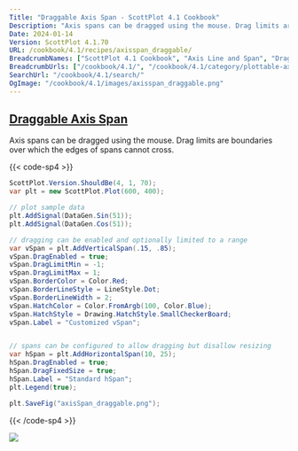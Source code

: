 ```yaml
---
Title: "Draggable Axis Span - ScottPlot 4.1 Cookbook"
Description: "Axis spans can be dragged using the mouse. Drag limits are boundaries over which the edges of spans cannot cross."
Date: 2024-01-14
Version: ScottPlot 4.1.70
URL: /cookbook/4.1/recipes/axisspan_draggable/
BreadcrumbNames: ["ScottPlot 4.1 Cookbook", "Axis Line and Span", "Draggable Axis Span"]
BreadcrumbUrls: ["/cookbook/4.1/", "/cookbook/4.1/category/plottable-axis-line-and-span", "/cookbook/4.1/recipes/axisspan_draggable/"]
SearchUrl: "/cookbook/4.1/search/"
OgImage: "/cookbook/4.1/images/axisspan_draggable.png"
---
```


<h2><a id='draggable-axis-span' href='/cookbook/4.1/recipes/axisspan_draggable/'>Draggable Axis Span</a></h2>

Axis spans can be dragged using the mouse. Drag limits are boundaries over which the edges of spans cannot cross.

{{< code-sp4 >}}

```cs
ScottPlot.Version.ShouldBe(4, 1, 70);
var plt = new ScottPlot.Plot(600, 400);

// plot sample data
plt.AddSignal(DataGen.Sin(51));
plt.AddSignal(DataGen.Cos(51));

// dragging can be enabled and optionally limited to a range
var vSpan = plt.AddVerticalSpan(.15, .85);
vSpan.DragEnabled = true;
vSpan.DragLimitMin = -1;
vSpan.DragLimitMax = 1;
vSpan.BorderColor = Color.Red;
vSpan.BorderLineStyle = LineStyle.Dot;
vSpan.BorderLineWidth = 2;
vSpan.HatchColor = Color.FromArgb(100, Color.Blue);
vSpan.HatchStyle = Drawing.HatchStyle.SmallCheckerBoard;
vSpan.Label = "Customized vSpan";


// spans can be configured to allow dragging but disallow resizing
var hSpan = plt.AddHorizontalSpan(10, 25);
hSpan.DragEnabled = true;
hSpan.DragFixedSize = true;
hSpan.Label = "Standard hSpan";
plt.Legend(true);

plt.SaveFig("axisSpan_draggable.png");
```

{{< /code-sp4 >}}

<img src='../../images/axisspan_draggable.png' class='d-block mx-auto my-5' />


